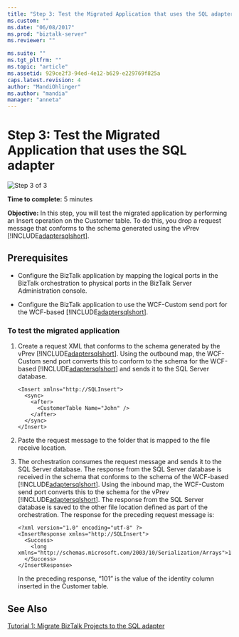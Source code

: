 ```yaml
---
title: "Step 3: Test the Migrated Application that uses the SQL adapter | Microsoft Docs"
ms.custom: ""
ms.date: "06/08/2017"
ms.prod: "biztalk-server"
ms.reviewer: ""

ms.suite: ""
ms.tgt_pltfrm: ""
ms.topic: "article"
ms.assetid: 929ce2f3-94ed-4e12-b629-e229769f825a
caps.latest.revision: 4
author: "MandiOhlinger"
ms.author: "mandia"
manager: "anneta"
---
```

# Step 3: Test the Migrated Application that uses the SQL adapter
![Step 3 of 3](../../adapters-and-accelerators/adapter-oracle-database/media/step-3of3.gif "Step_3of3")  
  
 **Time to complete:** 5 minutes  
  
 **Objective:** In this step, you will test the migrated application by performing an Insert operation on the Customer table. To do this, you drop a request message that conforms to the schema generated using the vPrev [!INCLUDE[adaptersqlshort](../../includes/adaptersqlshort-md.md)].  
  
## Prerequisites  
  
- Configure the BizTalk application by mapping the logical ports in the BizTalk orchestration to physical ports in the BizTalk Server Administration console.  
  
- Configure the BizTalk application to use the WCF-Custom send port for the WCF-based [!INCLUDE[adaptersqlshort](../../includes/adaptersqlshort-md.md)].  
  
### To test the migrated application  
  
1. Create a request XML that conforms to the schema generated by the vPrev [!INCLUDE[adaptersqlshort](../../includes/adaptersqlshort-md.md)]. Using the outbound map, the WCF-Custom send port converts this to conform to the schema for the WCF-based [!INCLUDE[adaptersqlshort](../../includes/adaptersqlshort-md.md)] and sends it to the SQL Server database.  
  
   ```  
   <Insert xmlns="http://SQLInsert">  
     <sync>  
       <after>  
         <CustomerTable Name="John" />  
       </after>  
     </sync>  
   </Insert>  
   ```  
  
2. Paste the request message to the folder that is mapped to the file receive location.  
  
3. The orchestration consumes the request message and sends it to the SQL Server database. The response from the SQL Server database is received in the schema that conforms to the schema of the WCF-based [!INCLUDE[adaptersqlshort](../../includes/adaptersqlshort-md.md)]. Using the inbound map, the WCF-Custom send port converts this to the schema for the vPrev [!INCLUDE[adaptersqlshort](../../includes/adaptersqlshort-md.md)]. The response from the SQL Server database is saved to the other file location defined as part of the orchestration. The response for the preceding request message is:  
  
   ```  
   <?xml version="1.0" encoding="utf-8" ?>   
   <InsertResponse xmlns="http://SQLInsert">  
     <Success>  
       <long xmlns="http://schemas.microsoft.com/2003/10/Serialization/Arrays">101</long>   
     </Success>  
   </InsertResponse>  
   ```  
  
    In the preceding response, “101” is the value of the identity column inserted in the Customer table.  
  
## See Also  
 [Tutorial 1: Migrate BizTalk Projects to the SQL adapter](../../adapters-and-accelerators/adapter-sql/tutorial-1-migrate-biztalk-projects-to-the-sql-adapter.md)